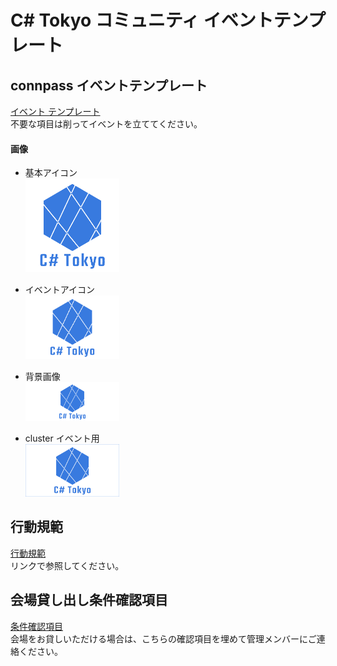 # C# Tokyo コミュニティ イベントテンプレート

## connpass イベントテンプレート

[イベント テンプレート](event_template.md)  
不要な項目は削ってイベントを立ててください。  

#### 画像

* 基本アイコン  
  <img width="150" src="cs_tokyo.png" />  

* イベントアイコン  
  <img width="150" src="cs_tokyo_connpass.png" />  
  
* 背景画像  
  <img width="150" src="cs_tokyo_connpass_event_bg.png" />  

* cluster イベント用  
  <img width="150" src="cs_tokyo_cluster.png" />  


## 行動規範

[行動規範](code_of_conduct.md)  
リンクで参照してください。

## 会場貸し出し条件確認項目

[条件確認項目](venue_checkitems.md)  
会場をお貸しいただける場合は、こちらの確認項目を埋めて管理メンバーにご連絡ください。